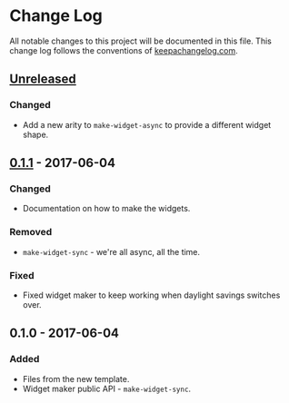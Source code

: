 # Change Log
All notable changes to this project will be documented in this file. This change log follows the conventions of [keepachangelog.com](http://keepachangelog.com/).

## [Unreleased]
### Changed
- Add a new arity to `make-widget-async` to provide a different widget shape.

## [0.1.1] - 2017-06-04
### Changed
- Documentation on how to make the widgets.

### Removed
- `make-widget-sync` - we're all async, all the time.

### Fixed
- Fixed widget maker to keep working when daylight savings switches over.

## 0.1.0 - 2017-06-04
### Added
- Files from the new template.
- Widget maker public API - `make-widget-sync`.

[Unreleased]: https://github.com/your-name/csv-zen/compare/0.1.1...HEAD
[0.1.1]: https://github.com/your-name/csv-zen/compare/0.1.0...0.1.1
